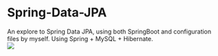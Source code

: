 # Spring-Data-JPA
An explore to Spring Data JPA, using both SpringBoot and configuration files by myself.
Using Spring + MySQL + Hibernate.<br>
![](https://www.travis-ci.org/Pypy233/Spring-Data-JPA.svg?branch=master)


